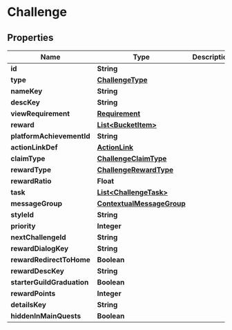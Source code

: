 

# Challenge


## Properties

| Name | Type | Description | Notes |
|------------ | ------------- | ------------- | -------------|
|**id** | **String** |  |  [optional] |
|**type** | [**ChallengeType**](ChallengeType.md) |  |  [optional] |
|**nameKey** | **String** |  |  [optional] |
|**descKey** | **String** |  |  [optional] |
|**viewRequirement** | [**Requirement**](Requirement.md) |  |  [optional] |
|**reward** | [**List&lt;BucketItem&gt;**](BucketItem.md) |  |  [optional] |
|**platformAchievementId** | **String** |  |  [optional] |
|**actionLinkDef** | [**ActionLink**](ActionLink.md) |  |  [optional] |
|**claimType** | [**ChallengeClaimType**](ChallengeClaimType.md) |  |  [optional] |
|**rewardType** | [**ChallengeRewardType**](ChallengeRewardType.md) |  |  [optional] |
|**rewardRatio** | **Float** |  |  [optional] |
|**task** | [**List&lt;ChallengeTask&gt;**](ChallengeTask.md) |  |  [optional] |
|**messageGroup** | [**ContextualMessageGroup**](ContextualMessageGroup.md) |  |  [optional] |
|**styleId** | **String** |  |  [optional] |
|**priority** | **Integer** |  |  [optional] |
|**nextChallengeId** | **String** |  |  [optional] |
|**rewardDialogKey** | **String** |  |  [optional] |
|**rewardRedirectToHome** | **Boolean** |  |  [optional] |
|**rewardDescKey** | **String** |  |  [optional] |
|**starterGuildGraduation** | **Boolean** |  |  [optional] |
|**rewardPoints** | **Integer** |  |  [optional] |
|**detailsKey** | **String** |  |  [optional] |
|**hiddenInMainQuests** | **Boolean** |  |  [optional] |



